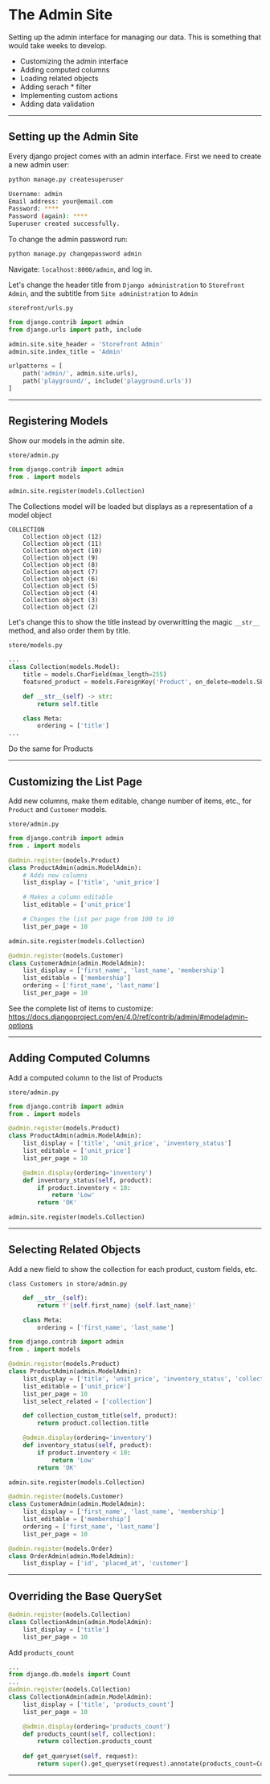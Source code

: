 # The Admin Site
Setting up the admin interface for managing our data. This is something that would take weeks to develop.
* Customizing the admin interface
* Adding computed columns
* Loading related objects
* Adding serach * filter
* Implementing custom actions
* Adding data validation

---
## Setting up the Admin Site
Every django project comes with an admin interface. First we need to create a new admin user:
```bash
python manage.py createsuperuser

Username: admin
Email address: your@email.com
Password: ****
Password (again): ****
Superuser created successfully.
```

To change the admin password run:
```bash
python manage.py changepassword admin
```
Navigate: `localhost:8000/admin`, and log in.

Let's change the header title from `Django administration` to `Storefront Admin`, and the subtitle from `Site administration` to `Admin`

`storefront/urls.py`
```python
from django.contrib import admin
from django.urls import path, include

admin.site.site_header = 'Storefront Admin'
admin.site.index_title = 'Admin'

urlpatterns = [
    path('admin/', admin.site.urls),
    path('playground/', include('playground.urls'))
]
```
---

## Registering Models
Show our models in the admin site.

`store/admin.py`
```python
from django.contrib import admin
from . import models

admin.site.register(models.Collection)
```

The Collections model will be loaded but displays as a representation of a model object
```text
COLLECTION
	Collection object (12)
	Collection object (11)
	Collection object (10)
	Collection object (9)
	Collection object (8)
	Collection object (7)
	Collection object (6)
	Collection object (5)
	Collection object (4)
	Collection object (3)
	Collection object (2)
```

Let's change this to show the title instead by overwritting the magic `__str__` method, and also order them by title.

`store/models.py`
```python
...
class Collection(models.Model):
    title = models.CharField(max_length=255)
    featured_product = models.ForeignKey('Product', on_delete=models.SET_NULL, null=True, related_name='+')

    def __str__(self) -> str:
        return self.title

    class Meta:
        ordering = ['title']
...
```
Do the same for Products

---
## Customizing the List Page
Add new columns, make them editable, change number of items, etc., for `Product` and `Customer` models.

`store/admin.py`
```python
from django.contrib import admin
from . import models

@admin.register(models.Product)
class ProductAdmin(admin.ModelAdmin):
    # Adds new columns
    list_display = ['title', 'unit_price']

    # Makes a column editable
    list_editable = ['unit_price']

    # Changes the list per page from 100 to 10
    list_per_page = 10

admin.site.register(models.Collection)

@admin.register(models.Customer)
class CustomerAdmin(admin.ModelAdmin):
    list_display = ['first_name', 'last_name', 'membership']
    list_editable = ['membership']
    ordering = ['first_name', 'last_name']
    list_per_page = 10
```

See the complete list of items to customize: https://docs.djangoproject.com/en/4.0/ref/contrib/admin/#modeladmin-options

---

## Adding Computed Columns
Add a computed column to the list of Products

`store/admin.py`
```python
from django.contrib import admin
from . import models

@admin.register(models.Product)
class ProductAdmin(admin.ModelAdmin):
    list_display = ['title', 'unit_price', 'inventory_status']
    list_editable = ['unit_price']
    list_per_page = 10

    @admin.display(ordering='inventory')
    def inventory_status(self, product):
        if product.inventory < 10:
            return 'Low'
        return 'OK'

admin.site.register(models.Collection)
```

---
## Selecting Related Objects

Add a new field to show the collection for each product, custom fields, etc.

`class Customers in store/admin.py`
```python
    def __str__(self):
        return f'{self.first_name} {self.last_name}'

    class Meta:
        ordering = ['first_name', 'last_name']
```
```python
from django.contrib import admin
from . import models

@admin.register(models.Product)
class ProductAdmin(admin.ModelAdmin):
    list_display = ['title', 'unit_price', 'inventory_status', 'collection_custom_title']
    list_editable = ['unit_price']
    list_per_page = 10
    list_select_related = ['collection']

    def collection_custom_title(self, product):
        return product.collection.title

    @admin.display(ordering='inventory')
    def inventory_status(self, product):
        if product.inventory < 10:
            return 'Low'
        return 'OK'

admin.site.register(models.Collection)

@admin.register(models.Customer)
class CustomerAdmin(admin.ModelAdmin):
    list_display = ['first_name', 'last_name', 'membership']
    list_editable = ['membership']
    ordering = ['first_name', 'last_name']
    list_per_page = 10

@admin.register(models.Order)
class OrderAdmin(admin.ModelAdmin):
    list_display = ['id', 'placed_at', 'customer']
```

---

## Overriding the Base QuerySet

```python
@admin.register(models.Collection)
class CollectionAdmin(admin.ModelAdmin):
    list_display = ['title']
    list_per_page = 10
```

Add `products_count`
```python
...
from django.db.models import Count
...
@admin.register(models.Collection)
class CollectionAdmin(admin.ModelAdmin):
    list_display = ['title', 'products_count']
    list_per_page = 10

    @admin.display(ordering='products_count')
    def products_count(self, collection):
        return collection.products_count
    
    def get_queryset(self, request):
        return super().get_queryset(request).annotate(products_count=Count('product'))
```

---